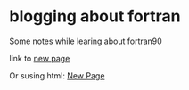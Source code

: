 # blogging about fortran

Some notes while learing about fortran90

link to [new page](chapter1)

Or susing html:  <a href="https://github.com/EcoTopic/fortran/blob/main/chapter1/README.md">New Page</a> 
